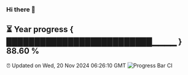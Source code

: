 ### Hi there 👋
⏳ Year progress { ██████████████████████████▁▁▁▁ } 88.60 %
---
⏰ Updated on Wed, 20 Nov 2024 06:26:10 GMT
![Progress Bar CI](https://github.com/liununu/liununu/workflows/Progress%20Bar%20CI/badge.svg)
